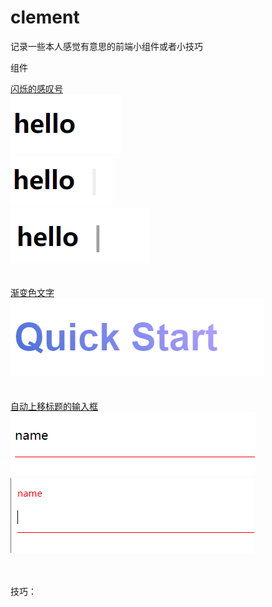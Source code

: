 # clement

记录一些本人感觉有意思的前端小组件或者小技巧



组件

[闪烁的感叹号](https://github.com/ck837/clement/blob/main/%E9%97%AA%E7%83%81%E7%9A%84%E6%84%9F%E5%8F%B9%E5%8F%B7.html) <br>
![1-1](./images/1-1.png)<br>
![1-2](./images/1-2.png)<br>
![1-3](./images/1-3.png)<br>
<br><br>
[渐变色文字](https://github.com/ck837/clement/blob/main/%E6%B8%90%E5%8F%98%E8%89%B2%E6%96%87%E5%AD%97.html)<br>
![2](./images/2.png)<br>
<br><br>
[自动上移标题的输入框](https://github.com/ck837/clement/blob/main/%E8%87%AA%E5%8A%A8%E4%B8%8A%E7%A7%BB%E6%A0%87%E9%A2%98%E7%9A%84%E8%BE%93%E5%85%A5%E6%A1%86.html)<br>
![3-1](./images/3-1.png)<br>
![3-2](./images/3-2.png)<br>
<br><br>

技巧：<br>
